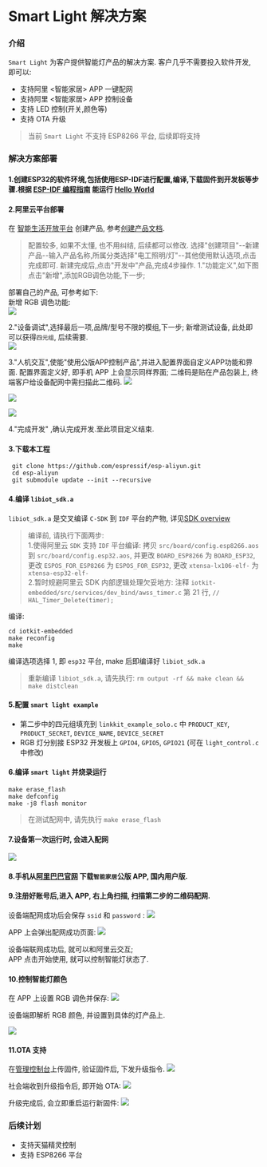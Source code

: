# Smart Light 解决方案

### 介绍
`Smart Light` 为客户提供智能灯产品的解决方案. 客户几乎不需要投入软件开发, 即可以:  
- 支持阿里 <智能家居> APP 一键配网
- 支持阿里 <智能家居> APP 控制设备
- 支持 LED 控制(开关,颜色等)
- 支持 OTA 升级

> 当前 `Smart Light` 不支持 ESP8266 平台, 后续即将支持

### 解决方案部署
#### 1.创建ESP32的软件环境,包括使用ESP-IDF进行配置,编译,下载固件到开发板等步骤.根据 [ESP-IDF 编程指南](https://docs.espressif.com/projects/esp-idf/zh_CN/latest/index.html) 能运行 [Hello World](https://github.com/espressif/esp-idf/tree/master/examples/get-started/hello_world)

#### 2.阿里云平台部署  
在 [智能生活开放平台](https://living.aliyun.com/#/) 创建产品, 参考[创建产品文档](https://living.aliyun.com/doc#readygo.html).
> 配置较多, 如果不太懂, 也不用纠结, 后续都可以修改.
选择"创建项目"--新建产品--输入产品名称,所属分类选择"电工照明/灯"--其他使用默认选项,点击完成即可.
新建完成后,点击"开发中"产品,完成4步操作.
1."功能定义",如下图点击"新增",添加RGB调色功能,下一步;



部署自己的产品, 可参考如下:  
新增 RGB 调色功能:  
![](_static/p1.png)

2."设备调试",选择最后一项,品牌/型号不限的模组,下一步;
新增测试设备, 此处即可以获得`四元组`, 后续需要.  
![](_static/p2.png)

3."人机交互",使能"使用公版APP控制产品",并进入配置界面自定义APP功能和界面.
配置界面定义好, 即手机 APP 上会显示同样界面; 二维码是贴在产品包装上, 终端客户给设备配网中需扫描此二维码.
![](_static/p3.png)

![](_static/p4.png)

![](_static/p5.png)

4."完成开发" ,确认完成开发.至此项目定义结束.

#### 3.下载本工程
   ```
    git clone https://github.com/espressif/esp-aliyun.git
    cd esp-aliyun
    git submodule update --init --recursive
   ```

#### 4.编译 `libiot_sdk.a`  
`libiot_sdk.a` 是交叉编译 `C-SDK` 到 `IDF` 平台的产物, 详见[SDK overview](https://code.aliyun.com/edward.yangx/public-docs/wikis/user-guide/linkkit/SDK_Overview#%E5%BC%80%E5%8F%91%E5%AF%B9%E6%8E%A5%E7%9A%84HAL%E5%B1%82%E5%AE%9E%E7%8E%B0)
> 编译前, 请执行下面两步:  
> 1.使得阿里云 `SDK` 支持 `IDF` 平台编译: 拷贝 `src/board/config.esp8266.aos` 到 `src/board/config.esp32.aos`, 并更改 `BOARD_ESP8266` 为 `BOARD_ESP32`, 更改 `ESPOS_FOR_ESP8266` 为 `ESPOS_FOR_ESP32`, 更改 `xtensa-lx106-elf-` 为 `xtensa-esp32-elf-`  
> 2.暂时规避阿里云 SDK 内部逻辑处理欠妥地方: 注释 `iotkit-embedded/src/services/dev_bind/awss_timer.c` 第 21 行,  `// HAL_Timer_Delete(timer);` 

编译:  
```
cd iotkit-embedded
make reconfig
make
```

编译选项选择 1, 即 `esp32` 平台, make 后即编译好 `libiot_sdk.a`

> 重新编译 `libiot_sdk.a`, 请先执行: `rm output -rf && make clean && make distclean`

#### 5.配置 `smart light example`
- 第二步中的四元组填充到 `linkkit_example_solo.c` 中 `PRODUCT_KEY`, `PRODUCT_SECRET`, `DEVICE_NAME`, `DEVICE_SECRET`
- RGB 灯分别接 ESP32 开发板上 `GPIO4`, `GPIO5`, `GPIO21` (可在 `light_control.c` 中修改)

#### 6.编译 `smart light` 并烧录运行
```
make erase_flash
make defconfig
make -j8 flash monitor
```

> 在测试配网中, 请先执行 `make erase_flash`

#### 7.设备第一次运行时, 会进入配网

![](_static/p6.png)

#### 8.手机从[阿里巴巴官网](https://living.aliyun.com/doc#muti-app.html) 下载`智能家居`公版 APP, 国内用户版.

#### 9.注册好账号后,进入 APP, 右上角扫描, 扫描第二步的二维码配网.  
设备端配网成功后会保存 `ssid` 和 `password` :
![](_static/p7.png)

APP 上会弹出配网成功页面:
![](_static/p8.jpg)

设备端联网成功后, 就可以和阿里云交互;  
APP 点击开始使用, 就可以控制智能灯状态了.

#### 10.控制智能灯颜色

在 APP 上设置 RGB 调色并保存:
![](_static/p9.jpg)

设备端即解析 RGB 颜色, 并设置到具体的灯产品上.

![](_static/p10.png)

#### 11.OTA 支持  
在[管理控制台](https://iot.console.aliyun.com/ota/list)上传固件, 验证固件后, 下发升级指令.
![](_static/p11.png)

社会端收到升级指令后, 即开始 OTA:
![](_static/p12.png)

升级完成后, 会立即重启运行新固件:
![](_static/p13.png)

### 后续计划
- 支持天猫精灵控制
- 支持 ESP8266 平台
